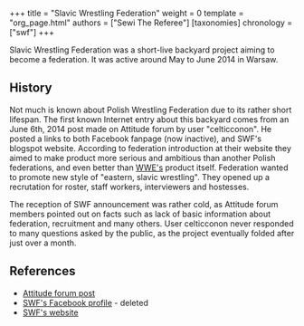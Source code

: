 +++
title = "Slavic Wrestling Federation"
weight = 0
template = "org_page.html"
authors = ["Sewi The Referee"]
[taxonomies]
chronology = ["swf"]
+++

Slavic Wrestling Federation was a short-live backyard project aiming to become a federation. It was active around May to June 2014 in Warsaw.

## History

Not much is known about Polish Wrestling Federation due to its rather short lifespan. The first known Internet entry about this backyard comes from an June 6th, 2014 post made on Attitude forum by user "celticconon". He posted a links to both Facebook fanpage (now inactive), and SWF's blogspot website. According to federation introduction at their website they aimed to make product more serious and ambitious than another Polish federations, and even better than [WWE's](@/o/wwe.md) product itself. Federation wanted to promote new style of "eastern, slavic wrestling". They opened up a recrutation for roster, staff workers, interviewers and hostesses. 

The reception of SWF announcement was rather cold, as Attitude forum members pointed out on facts such as lack of basic information about federation, recruitment and many others. User celticconon never responded to many questions asked by the public, as the project eventually folded after just over a month.

## References

* [Attitude forum post](https://forum.wrestling.pl/topic/35747-federacja-w-warszawie)
* [SWF's Facebook profile](www.facebook.com/slavicwrestlingfederation) - deleted
* [SWF's website](https://slavic-wrestling-federation.blogspot.com)
